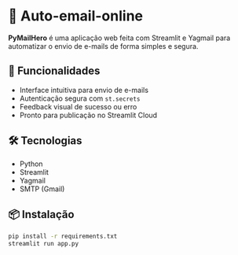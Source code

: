 # 📧 Auto-email-online

**PyMailHero** é uma aplicação web feita com Streamlit e Yagmail para automatizar o envio de e-mails de forma simples e segura.

## 🚀 Funcionalidades

- Interface intuitiva para envio de e-mails
- Autenticação segura com `st.secrets`
- Feedback visual de sucesso ou erro
- Pronto para publicação no Streamlit Cloud

## 🛠️ Tecnologias

- Python
- Streamlit
- Yagmail
- SMTP (Gmail)

## 📦 Instalação

```bash
pip install -r requirements.txt
streamlit run app.py
